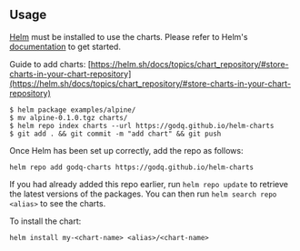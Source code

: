 ## Usage

[Helm](https://helm.sh) must be installed to use the charts.  Please refer to
Helm's [documentation](https://helm.sh/docs) to get started.

Guide to add charts:
[https://helm.sh/docs/topics/chart_repository/#store-charts-in-your-chart-repository](https://helm.sh/docs/topics/chart_repository/#store-charts-in-your-chart-repository)


    $ helm package examples/alpine/
    $ mv alpine-0.1.0.tgz charts/
    $ helm repo index charts --url https://godq.github.io/helm-charts
    $ git add . && git commit -m "add chart" && git push


Once Helm has been set up correctly, add the repo as follows:

    helm repo add godq-charts https://godq.github.io/helm-charts

If you had already added this repo earlier, run `helm repo update` to retrieve
the latest versions of the packages.  You can then run `helm search repo
<alias>` to see the charts.

To install the <chart-name> chart:

    helm install my-<chart-name> <alias>/<chart-name>

